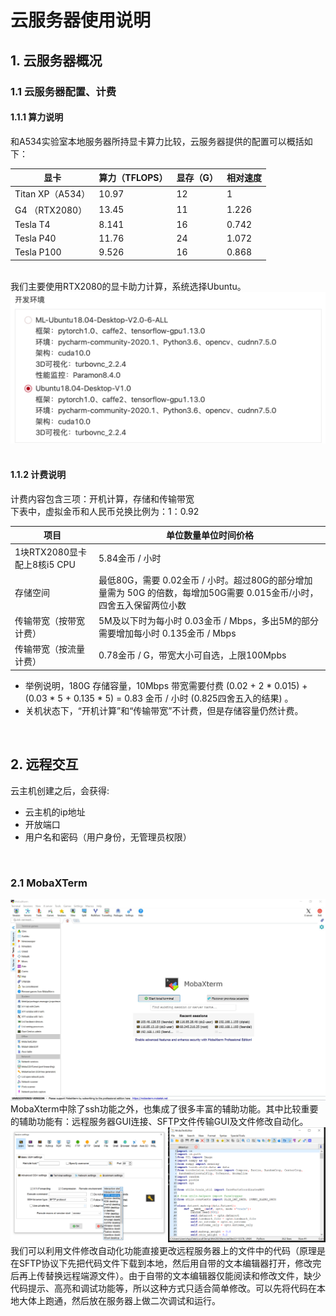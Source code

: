# 云服务器使用说明

## 1. 云服务器概况

### 1.1 云服务器配置、计费

#### 1.1.1 算力说明

和A534实验室本地服务器所持显卡算力比较，云服务器提供的配置可以概括如下：

|    显卡    | 算力（TFLOPS）| 显存（G） | 相对速度 |
| ---------- | ---------- | ---------- | ---------- |
| Titan XP（A534） |  10.97 | 12 | 1 |
| G4 （RTX2080） |  13.45 | 11 | 1.226 |
| Tesla T4 |  8.141 | 16 | 0.742 |
| Tesla P40 |  11.76 | 24 | 1.072 |
| Tesla P100 |  9.526 | 16 | 0.868 |
<br>
我们主要使用RTX2080的显卡助力计算，系统选择Ubuntu。
<img src='src/img/system_choice.png' alt="System selection">
<br>
<br>

#### 1.1.2 计费说明

计费内容包含三项：开机计算，存储和传输带宽
<br>
下表中，虚拟金币和人民币兑换比例为：1：0.92

|    项目    | 单位数量单位时间价格|
| ---------- | ---------- |
| 1块RTX2080显卡配上8核i5 CPU |  5.84金币 / 小时 |
| 存储空间 | 最低80G，需要 0.02金币 / 小时。超过80G的部分增加量需为 50G 的倍数，每增加50G需要 0.015金币/小时，四舍五入保留两位小数 |
| 传输带宽（按带宽计费） | 5M及以下时为每小时 0.03金币 / Mbps，多出5M的部分需要增加每小时 0.135金币 / Mbps |
| 传输带宽（按流量计费） | 0.78金币 / G，带宽大小可自选，上限100Mpbs |


* 举例说明，180G 存储容量，10Mbps 带宽需要付费 (0.02 + 2 * 0.015) + (0.03 * 5 + 0.135 * 5) = 0.83 金币 / 小时 (0.825四舍五入的结果)  。
* 关机状态下，“开机计算”和“传输带宽”不计费，但是存储容量仍然计费。

<br>

## 2. 远程交互
云主机创建之后，会获得:<br>
* 云主机的ip地址
* 开放端口
* 用户名和密码（用户身份，无管理员权限）
<br>

### 2.1 MobaXTerm

<img src='src/img/MobaXterm.JPG' alt="MobaXterm">
MobaXterm中除了ssh功能之外，也集成了很多丰富的辅助功能。其中比较重要的辅助功能有：远程服务器GUI连接、SFTP文件传输GUI及文件修改自动化。<br>
<center class="half">
    <img src="src/img/Remote GUI.png" width="50%"/><img src="src/img/MobaXterm Editor.png" width="50%"/>
</center>
我们可以利用文件修改自动化功能直接更改远程服务器上的文件中的代码（原理是在SFTP协议下先把代码文件下载到本地，然后用自带的文本编辑器打开，修改完后再上传替换远程端源文件）。由于自带的文本编辑器仅能阅读和修改文件，缺少代码提示、高亮和调试功能等，所以这种方式只适合简单修改。可以先将代码在本地大体上跑通，然后放在服务器上做二次调试和运行。

<br>
